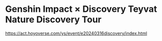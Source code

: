 # Genshin Impact × Discovery Teyvat Nature Discovery Tour
https://act.hoyoverse.com/ys/event/e20240316discovery/index.html